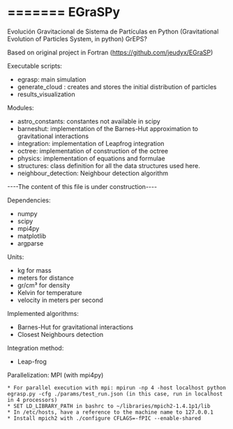 =======
EGraSPy
=======

Evolución Gravitacional de Sistema de Partículas en Python (Gravitational Evolution of Particles System, in python) GrEPS?

Based on original project in Fortran (https://github.com/jeudyx/EGraSP)

Executable scripts:

 * egrasp: main simulation
 * generate_cloud : creates and stores the initial distribution of particles
 * results_visualization


Modules:

 * astro_constants: constantes not available in scipy
 * barneshut: implementation of the Barnes-Hut approximation to gravitational interactions
 * integration: implementation of Leapfrog integration
 * octree: implementation of construction of the octree
 * physics: implementation of equations and formulae
 * structures: class definition for all the data structures used here.
 * neighbour_detection: Neighbour detection algorithm

----The content of this file is under construction----

Dependencies:
 * numpy
 * scipy
 * mpi4py
 * matplotlib
 * argparse


Units:
 * kg for mass
 * meters for distance
 * gr/cm³ for density
 * Kelvin for temperature
 * velocity in meters per second

Implemented algorithms:
 * Barnes-Hut for gravitational interactions
 * Closest Neighbours detection

Integration method:
 * Leap-frog

Parallelization: MPI (with mpi4py)

    * For parallel execution with mpi: mpirun -np 4 -host localhost python egrasp.py -cfg ./params/test_run.json (in this case, run in localhost in 4 processors)
    * SET LD_LIBRARY_PATH in bashrc to ~/libraries/mpich2-1.4.1p1/lib
    * In /etc/hosts, have a reference to the machine name to 127.0.0.1
    * Install mpich2 with ./configure CFLAGS=-fPIC --enable-shared